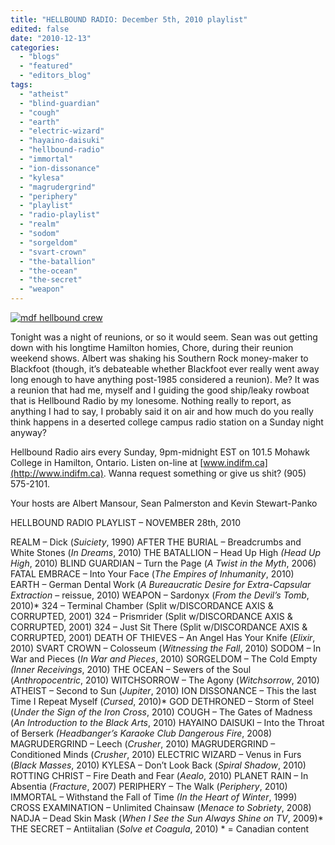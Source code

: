 ```yaml
---
title: "HELLBOUND RADIO: December 5th, 2010 playlist"
edited: false
date: "2010-12-13"
categories:
  - "blogs"
  - "featured"
  - "editors_blog"
tags:
  - "atheist"
  - "blind-guardian"
  - "cough"
  - "earth"
  - "electric-wizard"
  - "hayaino-daisuki"
  - "hellbound-radio"
  - "immortal"
  - "ion-dissonance"
  - "kylesa"
  - "magrudergrind"
  - "periphery"
  - "playlist"
  - "radio-playlist"
  - "realm"
  - "sodom"
  - "sorgeldom"
  - "svart-crown"
  - "the-batallion"
  - "the-ocean"
  - "the-secret"
  - "weapon"
---
```


[![](http://www.hellbound.ca/wp-content/uploads/2010/06/mdf-hellbound-crew.jpg "mdf hellbound crew")](http://www.hellbound.ca/wp-content/uploads/2010/06/mdf-hellbound-crew.jpg)

Tonight was a night of reunions, or so it would seem. Sean was out getting down with his longtime Hamilton homies, Chore, during their reunion weekend shows. Albert was shaking his Southern Rock money-maker to Blackfoot (though, it’s debateable whether Blackfoot ever really went away long enough to have anything post-1985 considered a reunion). Me? It was a reunion that had me, myself and I guiding the good ship/leaky rowboat that is Hellbound Radio by my lonesome. Nothing really to report, as anything I had to say, I probably said it on air and how much do you really think happens in a deserted college campus radio station on a Sunday night anyway?

Hellbound Radio airs every Sunday, 9pm-midnight EST on 101.5 Mohawk College in Hamilton, Ontario. Listen on-line at [www.indifm.ca](http://www.indifm.ca). Wanna request something or give us shit? (905) 575-2101.

Your hosts are Albert Mansour, Sean Palmerston and Kevin Stewart-Panko

HELLBOUND RADIO PLAYLIST – NOVEMBER 28th, 2010

REALM – Dick (_Suiciety_, 1990) AFTER THE BURIAL – Breadcrumbs and White Stones (_In Dreams_, 2010) THE BATALLION – Head Up High _(Head Up High_, 2010) BLIND GUARDIAN – Turn the Page (_A Twist in the Myth_, 2006) FATAL EMBRACE – Into Your Face (_The Empires of Inhumanity_, 2010) EARTH – German Dental Work (_A Bureaucratic Desire for Extra-Capsular Extraction_ – reissue, 2010) WEAPON – Sardonyx (_From the Devil’s Tomb_, 2010)\* 324 – Terminal Chamber (Split w/DISCORDANCE AXIS & CORRUPTED, 2001) 324 – Prismrider (Split w/DISCORDANCE AXIS & CORRUPTED, 2001) 324 – Just Sit There (Split w/DISCORDANCE AXIS & CORRUPTED, 2001) DEATH OF THIEVES – An Angel Has Your Knife (_Elixir_, 2010) SVART CROWN – Colosseum (_Witnessing the Fall_, 2010) SODOM – In War and Pieces (_In War and Pieces_, 2010) SORGELDOM – The Cold Empty _(Inner Receivings_, 2010) THE OCEAN – Sewers of the Soul (_Anthropocentric_, 2010) WITCHSORROW – The Agony (_Witchsorrow_, 2010) ATHEIST – Second to Sun (_Jupiter_, 2010) ION DISSONANCE – This the last Time I Repeat Myself (_Cursed_, 2010)\* GOD DETHRONED – Storm of Steel (_Under the Sign of the Iron Cross_, 2010) COUGH – The Gates of Madness (_An Introduction to the Black Arts_, 2010) HAYAINO DAISUKI – Into the Throat of Berserk _(Headbanger’s Karaoke Club Dangerous Fire_, 2008) MAGRUDERGRIND – Leech (_Crusher_, 2010) MAGRUDERGRIND – Conditioned Minds (_Crusher_, 2010) ELECTRIC WIZARD – Venus in Furs (_Black Masses_, 2010) KYLESA – Don’t Look Back (_Spiral Shadow_, 2010) ROTTING CHRIST – Fire Death and Fear (_Aealo_, 2010) PLANET RAIN – In Absentia (_Fracture_, 2007) PERIPHERY – The Walk (_Periphery_, 2010) IMMORTAL – Withstand the Fall of Time _(In the Heart of Winter_, 1999) CROSS EXAMINATION – Unlimited Chainsaw (_Menace to Sobriety_, 2008) NADJA – Dead Skin Mask (_When I See the Sun Always Shine on TV_, 2009)\* THE SECRET – Antiitalian (_Solve et Coagula_, 2010) \* = Canadian content
